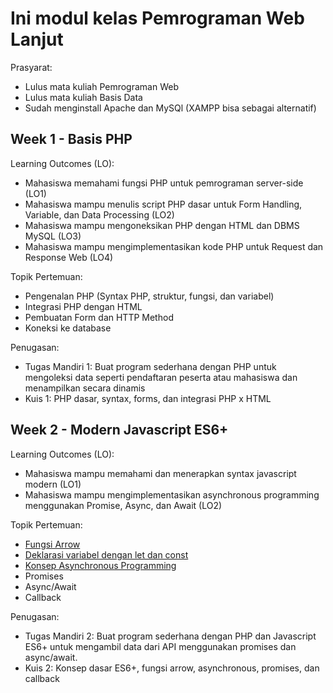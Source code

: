 # Ini modul kelas Pemrograman Web Lanjut

Prasyarat:
- Lulus mata kuliah Pemrograman Web
- Lulus mata kuliah Basis Data
- Sudah menginstall Apache dan MySQl (XAMPP bisa sebagai alternatif)

## Week 1 - Basis PHP
Learning Outcomes (LO):
- Mahasiswa memahami fungsi PHP untuk pemrograman server-side (LO1)
- Mahasiswa mampu menulis script PHP dasar untuk Form Handling, Variable, dan Data Processing (LO2)
- Mahasiswa mampu mengoneksikan PHP dengan HTML dan DBMS MySQL (LO3)
- Mahasiswa mampu mengimplementasikan kode PHP untuk Request dan Response Web (LO4)

Topik Pertemuan:
- Pengenalan PHP (Syntax PHP, struktur, fungsi, dan variabel)
- Integrasi PHP dengan HTML
- Pembuatan Form dan HTTP Method
- Koneksi ke database

Penugasan:
- Tugas Mandiri 1: Buat program sederhana dengan PHP untuk mengoleksi data seperti pendaftaran peserta atau mahasiswa dan menampilkan secara dinamis
- Kuis 1: PHP dasar, syntax, forms, dan integrasi PHP x HTML

## Week 2 - Modern Javascript ES6+
Learning Outcomes (LO):
- Mahasiswa mampu memahami dan menerapkan syntax javascript modern (LO1)
- Mahasiswa mampu mengimplementasikan asynchronous programming menggunakan Promise, Async, dan Await (LO2)

Topik Pertemuan:
- [Fungsi Arrow](week2/examples/js/arrow_func.js)
- [Deklarasi variabel dengan let dan const](week2/examples/js/variabel.js)
- [Konsep Asynchronous Programming](week2/konsep_asynchronous.md)
- Promises
- Async/Await
- Callback

Penugasan:
- Tugas Mandiri 2: Buat program sederhana dengan PHP dan Javascript ES6+ untuk mengambil data dari API menggunakan promises dan async/await.
- Kuis 2: Konsep dasar ES6+, fungsi arrow, asynchronous, promises, dan callback

